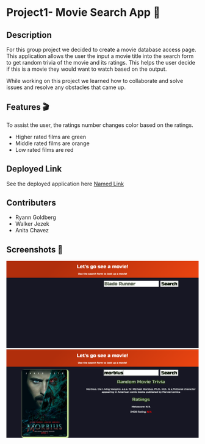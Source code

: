 # Project1- Movie Search App :movie_camera:	

## Description 
For this group project we decided to create a movie database access page. This application allows the user the input a movie title into the search form to get random trivia of the movie and its ratings. This helps the user decide if this is a movie they would want to watch based on the output. 

While working on this project we learned how to collaborate and solve issues and resolve any obstacles that came up. 

## Features :clapper:
To assist the user, the ratings number changes color based on the ratings.

- Higher rated films are green
- Middle rated films are orange
- Low rated films are red

## Deployed Link

See the deployed application here 
[Named Link](http://www. "Named link title") 

## Contributers

- Ryann Goldberg
- Walker Jezek
- Anita Chavez

## Screenshots :camera_flash:
![alt text](Images/ScreenshotMovieApp1.png)
![alt text](Images/ScreenshotMovieApp2.png)




